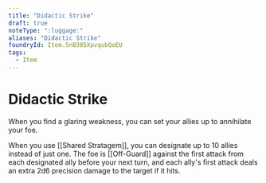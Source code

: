 ```yaml
---
title: "Didactic Strike"
draft: true
noteType: ":luggage:"
aliases: "Didactic Strike"
foundryId: Item.5nB385XpvqubQoEU
tags:
  - Item
---
```


# Didactic Strike

When you find a glaring weakness, you can set your allies up to annihilate your foe.

When you use [[Shared Stratagem]], you can designate up to 10 allies instead of just one. The foe is [[Off-Guard]] against the first attack from each designated ally before your next turn, and each ally's first attack deals an extra 2d6 precision damage to the target if it hits.


